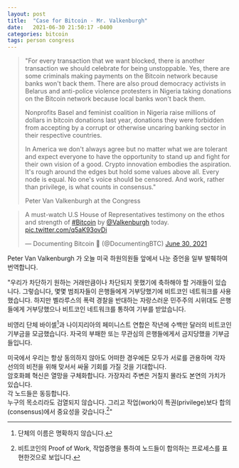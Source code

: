 ```yaml
---
layout: post
title:  "Case for Bitcoin - Mr. Valkenburgh"
date:   2021-06-30 21:50:17 -0400
categories: bitcoin
tags: person congress
---
```


>"For every transaction that we want blocked, there is another transaction we should celebrate for being unstoppable. Yes, there are some criminals making payments on the Bitcoin network because banks won't back them. There are also proud democracy activists in Belarus and anti-police violence protesters in Nigeria taking donations on the Bitcoin network because local banks won't back them.
>
>Nonprofits Basel and feminist coalition in Nigeria raise millions of dollars in bitcoin donations last year, donations they were forbidden from accepting by a corrupt or otherwise uncaring banking sector in their respective countries.
>
>In America we don't always agree but no matter what we are tolerant and expect everyone to have the opportunity to stand up and fight for their own vision of a good. Crypto innovation embodies the aspiration. It's rough around the edges but hold some values above all. Every node is equal. No one's voice should be censored. And work, rather than privilege, is what counts in consensus."
>
>Peter Van Valkenburgh at the Congress

<div class="tweet">
<blockquote class="twitter-tweet"><p lang="en" dir="ltr">A must-watch U.S House of Representatives testimony on the ethos and strength of <a href="https://twitter.com/hashtag/Bitcoin?src=hash&amp;ref_src=twsrc%5Etfw">#Bitcoin</a> by <a href="https://twitter.com/valkenburgh?ref_src=twsrc%5Etfw">@Valkenburgh</a> today. <a href="https://t.co/q5aK93ovDi">pic.twitter.com/q5aK93ovDi</a></p>&mdash; Documenting Bitcoin 📄 (@DocumentingBTC) <a href="https://twitter.com/DocumentingBTC/status/1410250679105605642?ref_src=twsrc%5Etfw">June 30, 2021</a></blockquote> <script async src="https://platform.twitter.com/widgets.js" charset="utf-8"></script>
</div>

Peter Van Valkenburgh 가 오늘 미국 하원의원들 앞에서 나눈 증언을 일부 발췌하여 번역합니다.

"우리가 차단하기 원하는 거래만큼이나 차단되지 못했기에 축하해야 할 거래들이 있습니다. 그렇습니다, 몇몇 범죄자들이 은행들에게 거부당했기에 비트코인 네트워크를 사용했습니다. 하지만 벨라루스의 폭력 경찰을 반대하는 자랑스러운 민주주의 시위대도 은행들에게 거부당했으나 비트코인 네트워크를 통하여 기부를 받았습니다.

비영리 단체 바이셀[^1]과 나이지리아의 페미니스트 연합은 작년에 수백만 달러의 비트코인 기부금을 모금했습니다.  자국의 부패한 또는 무관심의 은행들에게서 금지당했을 기부금들입니다.

미국에서 우리는 항상 동의하지 않아도 어떠한 경우에든 모두가 서로를 관용하며 각자 선의의 비전을 위해 맞서서 싸울 기회를 가질 것을 기대합니다.  
암호화폐 혁신은 열망을 구체화합니다.
가장자리 주변은 거칠지 몰라도 본연의 가치가 있습니다.  
각 노드들은 동등합니다.  
누구의 목소리라도 검열되지 않습니다.
그리고 작업(work)이 특권(privilege)보다 합의(consensus)에서 중요성을 갖습니다.[^2]"


[^1]: 단체의 이름은 명확하지 않습니다.
[^2]: 비트코인의 Proof of Work, 작업증명을 통하여 노드들이 합의하는 프로세스를 표현한것으로 보입니다.
